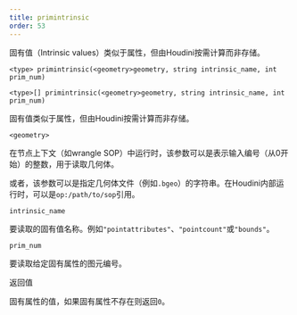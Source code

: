 ```yaml
---
title: primintrinsic
order: 53
---
```


固有值（Intrinsic values）类似于属性，但由Houdini按需计算而非存储。

`<type> primintrinsic(<geometry>geometry, string intrinsic_name, int prim_num)`

`<type>[] primintrinsic(<geometry>geometry, string intrinsic_name, int prim_num)`

固有值类似于属性，但由Houdini按需计算而非存储。

`<geometry>`

在节点上下文（如wrangle SOP）中运行时，该参数可以是表示输入编号（从0开始）的整数，用于读取几何体。

或者，该参数可以是指定几何体文件（例如`.bgeo`）的字符串。在Houdini内部运行时，可以是`op:/path/to/sop`引用。

`intrinsic_name`

要读取的固有值名称。例如`"pointattributes"`、`"pointcount"`或`"bounds"`。

`prim_num`

要读取给定固有属性的图元编号。

返回值

固有属性的值，如果固有属性不存在则返回`0`。
